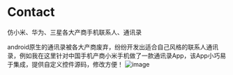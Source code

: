 Contact
=======

仿小米、华为、三星各大产商手机联系人、通讯录

android原生的通讯录被各大产商废弃，纷纷开发出适合自己风格的联系人通讯录，例如我在这里针对中国手机产商小米手机做了一款通讯录App，该App小巧易于集成，提供自定义控件源码，修改方便！
![image](https://github.com/lichao315/Contact/blob/master/contact.png)
